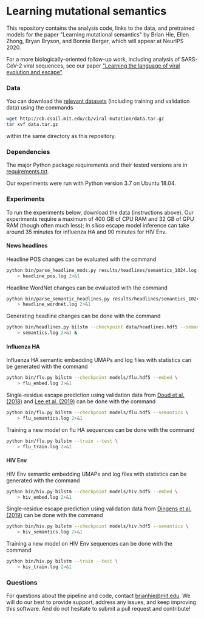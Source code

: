 # Learning mutational semantics

This repository contains the analysis code, links to the data, and pretrained models for the paper "Learning mutational semantics" by Brian Hie, Ellen Zhong, Bryan Bryson, and Bonnie Berger, which will appear at NeurIPS 2020.

For a more biologically-oriented follow-up work, including analysis of SARS-CoV-2 viral sequences, see our paper ["Learning the language of viral evolution and escape"](https://www.biorxiv.org/content/10.1101/2020.07.08.193946v1).

### Data

You can download the [relevant datasets](http://cb.csail.mit.edu/cb/viral-mutation/data.tar.gz) (including training and validation data) using the commands
```bash
wget http://cb.csail.mit.edu/cb/viral-mutation/data.tar.gz
tar xvf data.tar.gz
```
within the same directory as this repository.

### Dependencies

The major Python package requirements and their tested versions are in [requirements.txt](requirements.txt).

Our experiments were run with Python version 3.7 on Ubuntu 18.04.

### Experiments

To run the experiments below, download the data (instructions above). Our experiments require a maximum of 400 GB of CPU RAM and 32 GB of GPU RAM (though often much less); _in silico_ escape model inference can take around 35 minutes for influenza HA and 90 minutes for HIV Env.

#### News headlines

Headline POS changes can be evaluated with the command
```bash
python bin/parse_headline_mods.py results/headlines/semantics_1024.log \
    > headline_pos.log 2>&1
```

Headline WordNet changes can be evaluated with the command
```bash
python bin/parse_semantic_headlines.py results/headlines/semantics_1024.log \
    > headline_wordnet.log 2>&1
```

Generating headline changes can be done with the command
```bash
python bin/headlines.py bilstm --checkpoint data/headlines.hdf5 --semantics \
    > semantics.log 2>&1 &
```

#### Influenza HA

Influenza HA semantic embedding UMAPs and log files with statistics can be generated with the command
```bash
python bin/flu.py bilstm --checkpoint models/flu.hdf5 --embed \
    > flu_embed.log 2>&1
```

Single-residue escape prediction using validation data from [Doud et al. (2018)](https://github.com/jbloomlab/HA_antibody_ease_of_escape) and [Lee et al. (2019)](https://github.com/jbloomlab/map_flu_serum_Perth2009_H3_HA) can be done with the command
```bash
python bin/flu.py bilstm --checkpoint models/flu.hdf5 --semantics \
    > flu_semantics.log 2>&1
```

Training a new model on flu HA sequences can be done with the command
```bash
python bin/flu.py bilstm --train --test \
    > flu_train.log 2>&1
```

#### HIV Env

HIV Env semantic embedding UMAPs and log files with statistics can be generated with the command
```bash
python bin/hiv.py bilstm --checkpoint models/hiv.hdf5 --embed \
    > hiv_embed.log 2>&1
```

Single-residue escape prediction using validation data from [Dingens et al. (2019)](https://github.com/jbloomlab/EnvsAntigenicAtlas) can be done with the command
```bash
python bin/hiv.py bilstm --checkpoint models/hiv.hdf5 --semantics \
    > hiv_semantics.log 2>&1
```

Training a new model on HIV Env sequences can be done with the command
```bash
python bin/hiv.py bilstm --train --test \
    > hiv_train.log 2>&1
```

### Questions

For questions about the pipeline and code, contact brianhie@mit.edu. We will do our best to provide support, address any issues, and keep improving this software. And do not hesitate to submit a pull request and contribute!

